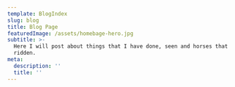 ```yaml
---
template: BlogIndex
slug: blog
title: Blog Page
featuredImage: /assets/homebage-hero.jpg
subtitle: >-
  Here I will post about things that I have done, seen and horses that I have
  ridden.
meta:
  description: ''
  title: ''
---
```


